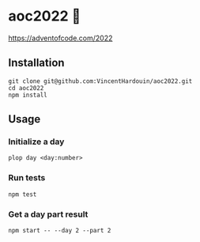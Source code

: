 # aoc2022 🎄
https://adventofcode.com/2022

## Installation
```shell
git clone git@github.com:VincentHardouin/aoc2022.git
cd aoc2022
npm install
```

## Usage
### Initialize a day
```shell
plop day <day:number>
```

### Run tests
```shell
npm test
```

### Get a day part result
```
npm start -- --day 2 --part 2
```
